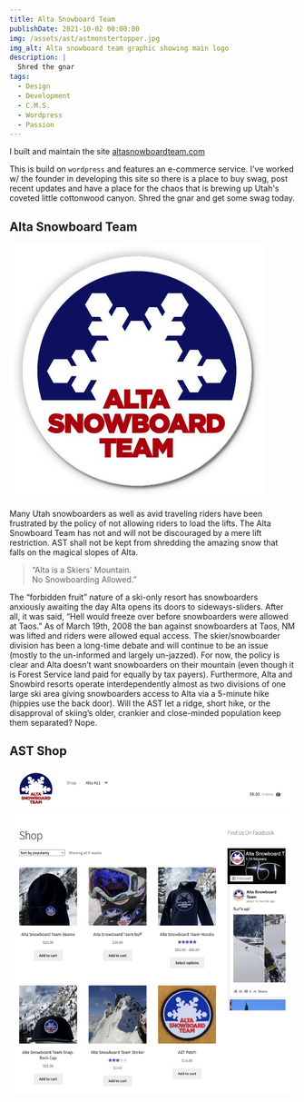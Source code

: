 ```yaml
---
title: Alta Snowboard Team
publishDate: 2021-10-02 00:00:00
img: /assets/ast/astmonstertopper.jpg
img_alt: Alta snowboard team graphic showing main logo
description: |
  Shred the gnar
tags:
  - Design
  - Development
  - C.M.S.
  - Wordpress
  - Passion
---
```


I built and maintain the site <a href="altasnowboardteam.com" target="_blank">altasnowboardteam.com</a>

This is build on `wordpress` and features an e-commerce service. I've worked w/ the founder in developing this site so there is a place to buy swag, post recent updates and have a place for the chaos that is brewing up Utah's coveted little cottonwood canyon. Shred the gnar and get some swag today.

## Alta Snowboard Team
![image info](/public/assets/ast/sticker.png)

Many Utah snowboarders as well as avid traveling riders have been frustrated by the policy of not allowing riders to load the lifts.  The Alta Snowboard Team has not and will not be discouraged by a mere lift restriction.  AST shall not be kept from shredding the amazing snow that falls on the magical slopes of Alta.

> “Alta is a Skiers’ Mountain. <br> No Snowboarding Allowed.”

The “forbidden fruit” nature of a ski-only resort has snowboarders anxiously awaiting the day Alta opens its doors to sideways-sliders.  After all, it was said, “Hell would freeze over before snowboarders were allowed at Taos.”  As of March 19th, 2008 the ban against snowboarders at Taos, NM was lifted and riders were allowed equal access.  The skier/snowboarder division has been a long-time debate and will continue to be an issue (mostly to the un-informed and largely un-jazzed).  For now, the policy is clear and Alta doesn’t want snowboarders on their mountain (even though it is Forest Service land paid for equally by tax payers).  Furthermore, Alta and Snowbird resorts operate interdependently almost as two divisions of one large ski area giving snowboarders access to Alta via a 5-minute hike (hippies use the back door).  Will the AST let a ridge, short hike, or the disapproval of skiing’s older, crankier and close-minded population keep them separated?  Nope.

## AST Shop
![image info](/public/assets/ast/ast-homepage.png)